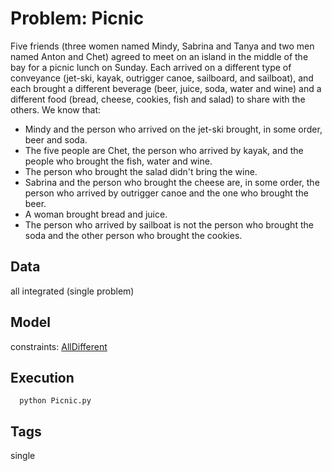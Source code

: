 # Problem: Picnic

Five friends (three women named Mindy, Sabrina and Tanya and two men named Anton and Chet) agreed to meet on an island
in the middle of the bay for a picnic lunch on Sunday.
Each arrived on a different type of conveyance (jet-ski, kayak, outrigger canoe, sailboard, and sailboat),
and each brought a different beverage (beer, juice, soda, water and wine)
and a different food (bread, cheese, cookies, fish and salad) to share with the others.
We know that:
 - Mindy and the person who arrived on the jet-ski brought, in some order, beer and soda.
 - The five people are Chet, the person who arrived by kayak, and the people who brought the fish, water and wine.
 - The person who brought the salad didn't bring the wine.
 - Sabrina and the person who brought the cheese are, in some order, the person who arrived by outrigger canoe and the one who brought the beer.
 - A woman brought bread and juice.
 - The person who arrived by sailboat is not the person who brought the soda and the other person who brought the cookies.

## Data
  all integrated (single problem)

## Model
  constraints: [AllDifferent](https://pycsp.org/documentation/constraints/AllDifferent)

## Execution
```
  python Picnic.py
```

## Tags
  single
